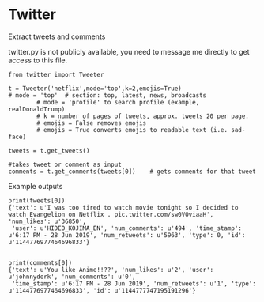 # Twitter
Extract tweets and comments

twitter.py is not publicly available, you need to message me directly to get access to this file.

    from twitter import Tweeter

    t = Tweeter('netflix',mode='top',k=2,emojis=True)
    # mode = 'top'	# section: top, latest, news, broadcasts
            # mode = 'profile' to search profile (example, realDonaldTrump)
            # k = number of pages of tweets, approx. tweets 20 per page.
            # emojis = False removes emojis
            # emojis = True converts emojis to readable text (i.e. sad-face)

    tweets = t.get_tweets()

    #takes tweet or comment as input
    comments = t.get_comments(tweets[0])	# gets comments for that tweet

Example outputs

    print(tweets[0])
    {'text': u'I was too tired to watch movie tonight so I decided to watch Evangelion on Netflix . pic.twitter.com/sw0VOviaaH', 'num_likes': u'36850', 
     'user': u'HIDEO_KOJIMA_EN', 'num_comments': u'494', 'time_stamp': u'6:17 PM - 28 Jun 2019', 'num_retweets': u'5963', 'type': 0, 'id': u'1144776977464696833'}


    print(comments[0])
    {'text': u'You like Anime!!??', 'num_likes': u'2', 'user': u'johnnydork', 'num_comments': u'0', 
     'time_stamp': u'6:17 PM - 28 Jun 2019', 'num_retweets': u'1', 'type': u'1144776977464696833', 'id': u'1144777747195191296'}
